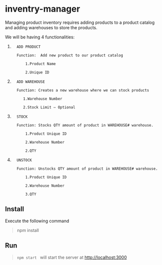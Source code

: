 # inventry-manager
 Managing product inventory requires adding products to a product catalog and adding warehouses to store the products.
 
 We will be having 4 functionalities:

1.       ADD PRODUCT

         Function:  Add new product to our product catalog

             1.Product Name

             2.Unique ID

2.       ADD WAREHOUSE

         Function: Creates a new warehouse where we can stock products

            1.Warehouse Number

            2.Stock Limit – Optional

3.       STOCK

         Function: Stocks QTY amount of product in WAREHOUSE# warehouse.

             1.Product Unique ID

             2.Warehouse Number

             2.QTY

4.       UNSTOCK

         Function: Unstocks QTY amount of product in WAREHOUSE# warehouse.

             1.Product Unique ID

             2.Warehouse Number

             3.QTY

## Install
   Execute the following command <br>
   > npm install

## Run
   > `npm start `
    will start the server at [http://localhost:3000](url)
